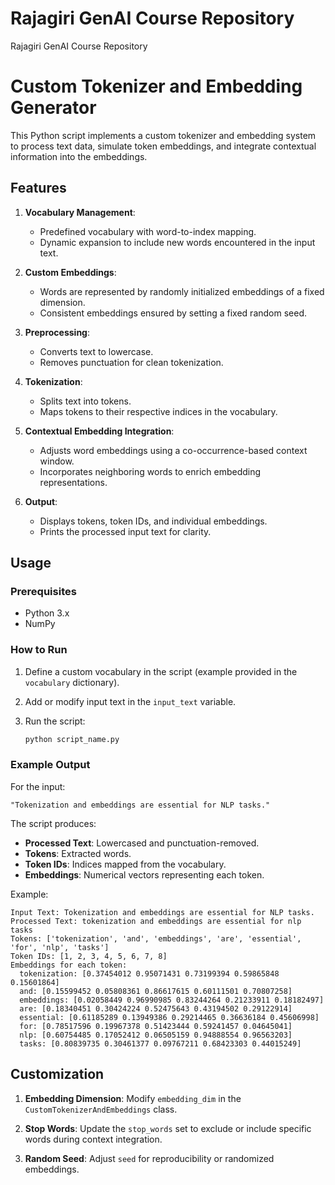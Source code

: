 # Rajagiri GenAI Course Repository
 Rajagiri GenAI Course Repository

# Custom Tokenizer and Embedding Generator

This Python script implements a custom tokenizer and embedding system to process text data, simulate token embeddings, and integrate contextual information into the embeddings.

## Features

1. **Vocabulary Management**:
   - Predefined vocabulary with word-to-index mapping.
   - Dynamic expansion to include new words encountered in the input text.

2. **Custom Embeddings**:
   - Words are represented by randomly initialized embeddings of a fixed dimension.
   - Consistent embeddings ensured by setting a fixed random seed.

3. **Preprocessing**:
   - Converts text to lowercase.
   - Removes punctuation for clean tokenization.

4. **Tokenization**:
   - Splits text into tokens.
   - Maps tokens to their respective indices in the vocabulary.

5. **Contextual Embedding Integration**:
   - Adjusts word embeddings using a co-occurrence-based context window.
   - Incorporates neighboring words to enrich embedding representations.

6. **Output**:
   - Displays tokens, token IDs, and individual embeddings.
   - Prints the processed input text for clarity.

## Usage

### Prerequisites
- Python 3.x
- NumPy

### How to Run

1. Define a custom vocabulary in the script (example provided in the `vocabulary` dictionary).
2. Add or modify input text in the `input_text` variable.
3. Run the script:

   ```bash
   python script_name.py
   ```

### Example Output

For the input:
```text
"Tokenization and embeddings are essential for NLP tasks."
```

The script produces:
- **Processed Text**: Lowercased and punctuation-removed.
- **Tokens**: Extracted words.
- **Token IDs**: Indices mapped from the vocabulary.
- **Embeddings**: Numerical vectors representing each token.

Example:
```text
Input Text: Tokenization and embeddings are essential for NLP tasks.
Processed Text: tokenization and embeddings are essential for nlp tasks
Tokens: ['tokenization', 'and', 'embeddings', 'are', 'essential', 'for', 'nlp', 'tasks']
Token IDs: [1, 2, 3, 4, 5, 6, 7, 8]
Embeddings for each token:
  tokenization: [0.37454012 0.95071431 0.73199394 0.59865848 0.15601864]
  and: [0.15599452 0.05808361 0.86617615 0.60111501 0.70807258]
  embeddings: [0.02058449 0.96990985 0.83244264 0.21233911 0.18182497]
  are: [0.18340451 0.30424224 0.52475643 0.43194502 0.29122914]
  essential: [0.61185289 0.13949386 0.29214465 0.36636184 0.45606998]
  for: [0.78517596 0.19967378 0.51423444 0.59241457 0.04645041]
  nlp: [0.60754485 0.17052412 0.06505159 0.94888554 0.96563203]
  tasks: [0.80839735 0.30461377 0.09767211 0.68423303 0.44015249]
```

## Customization

1. **Embedding Dimension**:
   Modify `embedding_dim` in the `CustomTokenizerAndEmbeddings` class.

2. **Stop Words**:
   Update the `stop_words` set to exclude or include specific words during context integration.

3. **Random Seed**:
   Adjust `seed` for reproducibility or randomized embeddings.

